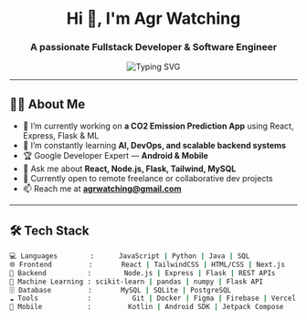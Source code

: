 <h1 align="center">Hi 👋, I'm Agr Watching</h1>
<h3 align="center">A passionate Fullstack Developer & Software Engineer</h3>

<p align="center">
  <img src="https://readme-typing-svg.herokuapp.com?font=Fira+Code&duration=3000&pause=1000&color=00C896&center=true&vCenter=true&width=450&lines=Software+Engineer;Fullstack+Web+Developer;Google+Developer+Expert+%28Android%29;Lover+of+Open+Source+and+Clean+Code" alt="Typing SVG" />
</p>

---

## 👨‍💻 About Me

- 🔭 I’m currently working on **a CO2 Emission Prediction App** using React, Express, Flask & ML
- 🌱 I’m constantly learning **AI, DevOps, and scalable backend systems**
- 🏆 Google Developer Expert — **Android & Mobile**
- 💬 Ask me about **React, Node.js, Flask, Tailwind, MySQL**
- 💼 Currently open to remote freelance or collaborative dev projects
- 📫 Reach me at **agrwatching@gmail.com**

---

## 🛠️ Tech Stack

```bash
💻 Languages        :      JavaScript | Python | Java | SQL
🌐 Frontend         :       React | TailwindCSS | HTML/CSS | Next.js
🔧 Backend          :        Node.js | Express | Flask | REST APIs
🧠 Machine Learning : scikit-learn | pandas | numpy | Flask API
🗄️ Database         :       MySQL | SQLite | PostgreSQL
☁️ Tools            :          Git | Docker | Figma | Firebase | Vercel
📱 Mobile           :         Kotlin | Android SDK | Jetpack Compose
